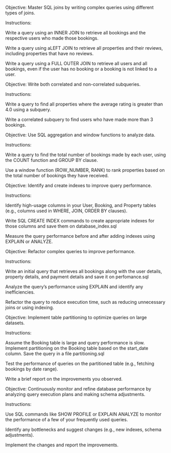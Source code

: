 Objective: Master SQL joins by writing complex queries using different types of joins.

Instructions:

Write a query using an INNER JOIN to retrieve all bookings and the respective users who made those bookings.

Write a query using aLEFT JOIN to retrieve all properties and their reviews, including properties that have no reviews.

Write a query using a FULL OUTER JOIN to retrieve all users and all bookings, even if the user has no booking or a booking is not linked to a user.

Objective: Write both correlated and non-correlated subqueries.

Instructions:

Write a query to find all properties where the average rating is greater than 4.0 using a subquery.

Write a correlated subquery to find users who have made more than 3 bookings.

Objective: Use SQL aggregation and window functions to analyze data.

Instructions:

Write a query to find the total number of bookings made by each user, using the COUNT function and GROUP BY clause.

Use a window function (ROW_NUMBER, RANK) to rank properties based on the total number of bookings they have received.

Objective: Identify and create indexes to improve query performance.

Instructions:

Identify high-usage columns in your User, Booking, and Property tables (e.g., columns used in WHERE, JOIN, ORDER BY clauses).

Write SQL CREATE INDEX commands to create appropriate indexes for those columns and save them on database_index.sql

Measure the query performance before and after adding indexes using EXPLAIN or ANALYZE.

Objective: Refactor complex queries to improve performance.

Instructions:

Write an initial query that retrieves all bookings along with the user details, property details, and payment details and save it on perfomance.sql

Analyze the query’s performance using EXPLAIN and identify any inefficiencies.

Refactor the query to reduce execution time, such as reducing unnecessary joins or using indexing.

Objective: Implement table partitioning to optimize queries on large datasets.

Instructions:

Assume the Booking table is large and query performance is slow. Implement partitioning on the Booking table based on the start_date column. Save the query in a file partitioning.sql

Test the performance of queries on the partitioned table (e.g., fetching bookings by date range).

Write a brief report on the improvements you observed.

Objective: Continuously monitor and refine database performance by analyzing query execution plans and making schema adjustments.

Instructions:

Use SQL commands like SHOW PROFILE or EXPLAIN ANALYZE to monitor the performance of a few of your frequently used queries.

Identify any bottlenecks and suggest changes (e.g., new indexes, schema adjustments).

Implement the changes and report the improvements.


